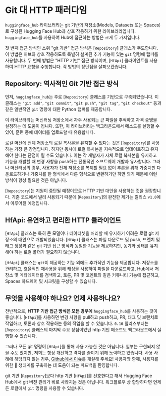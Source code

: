 <!--⚠️ Note that this file is in Markdown but contains specific syntax for our doc-builder (similar to MDX) that may not be
rendered properly in your Markdown viewer.
-->

# Git 대 HTTP 패러다임

`huggingface_hub` 라이브러리는 git 기반의 저장소(Models, Datasets 또는 Spaces)로 구성된 Hugging Face Hub과 상호 작용하기 위한 라이브러리입니다.
`huggingface_hub`를 사용하여 Hub에 접근하는 방법은 크게 두 가지입니다.

첫 번째 접근 방식인 소위 "git 기반" 접근 방식은 [`Repository`] 클래스가 주도합니다.
이 방법은 허브와 상호 작용하도록 특별히 설계된 추가 기능이 있는 `git` 명령에 랩퍼를 사용합니다.
두 번째 방법은 "HTTP 기반" 접근 방식이며, [`HfApi`] 클라이언트를 사용하여 HTTP 요청을 수행합니다.
각 방법의 장단점을 살펴보겠습니다.

## Repository: 역사적인 Git 기반 접근 방식

먼저, `huggingface_hub`는 주로 [`Repository`] 클래스를 기반으로 구축되었습니다.
이 클래스는 `"git add"`, `"git commit"`, `"git push"`, `"git tag"`, `"git checkout"` 등과 같은 일반적인 `git` 명령에 대한 Python 랩퍼를 제공합니다.

이 라이브러리는 머신러닝 저장소에서 자주 사용되는 큰 파일을 추적하고 자격 증명을 설정하는 데 도움이 됩니다.
또한, 이 라이브러리는 백그라운드에서 메소드를 실행할 수 있어, 훈련 중에 데이터를 업로드할 때 유용합니다.

로컬 머신에 전체 저장소의 로컬 복사본을 유지할 수 있다는 것은 [`Repository`]를 사용하는 가장 큰 장점입니다.
하지만 동시에 로컬 복사본을 지속적으로 업데이트하고 유지해야 한다는 단점이 될 수도 있습니다.
이는 각 개발자가 자체 로컬 복사본을 유지하고 기능을 개발할 때 변경 사항을 push하는 전통적인 소프트웨어 개발과 유사합니다.
그러나 머신러닝의 경우, 사용자가 전체 저장소를 복제할 필요 없이 추론을 위해 가중치만 다운로드하거나 가중치를 한 형식에서 다른 형식으로 변환하기만 하면 되기 때문에 이런 방식이 항상 필요한 것은 아닙니다.

<Tip warning={true}>

[`Repository`]는 지원이 중단될 예정이므로 HTTP 기반 대안을 사용하는 것을 권장합니다. 기존 코드에서 널리 사용되기 때문에 [`Repository`]의 완전한 제거는 릴리스 `v1.0`에서 이루어질 예정입니다.

</Tip>

## HfApi: 유연하고 편리한 HTTP 클라이언트

[`HfApi`] 클래스는 특히 큰 모델이나 데이터셋을 처리할 때 유지하기 어려운 로컬 git 저장소의 대안으로 개발되었습니다.
[`HfApi`] 클래스는 파일 다운로드 및 push, 브랜치 및 태그 생성과 같은 git 기반 접근 방식과 동일한 기능을 제공하지만, 동기화 상태를 유지해야 하는 로컬 폴더가 필요하지 않습니다.

[`HfApi`] 클래스는 `git`이 제공하는 기능 외에도 추가적인 기능을 제공합니다.
저장소를 관리하고, 효율적인 재사용을 위해 캐싱을 사용하여 파일을 다운로드하고, Hub에서 저장소 및 메타데이터를 검색하고, 토론, PR 및 코멘트와 같은 커뮤니티 기능에 접근하고, Spaces 하드웨어 및 시크릿을 구성할 수 있습니다.

## 무엇을 사용해야 하나요? 언제 사용하나요?

전반적으로, **HTTP 기반 접근 방식은 모든 경우에** `huggingface_hub`를 사용하는 것이 좋습니다.
[`HfApi`]를 사용하면 변경 사항을 pull하고 push하고, PR, 태그 및 브랜치로 작업하고, 토론과 상호 작용하는 등의 작업을 할 수 있습니다.
`0.16` 릴리스부터는 [`Repository`] 클래스의 마지막 주요 장점이었던 http 기반 메소드도 백그라운드에서 실행할 수 있습니다.

그러나 모든 git 명령이 [`HfApi`]를 통해 사용 가능한 것은 아닙니다. 일부는 구현되지 않을 수도 있지만, 저희는 항상 개선하고 격차를 줄이기 위해 노력하고 있습니다.
사용 사례에 해당되지 않는 경우, [Github에서 이슈](https://github.com/huggingface/huggingface_hub)를 개설해 주세요!
사용자와 함께, 사용자를 위한 🤗 생태계를 구축하는 데 도움이 되는 피드백을 환영합니다.

git 기반 [`Repository`]보다 http 기반 [`HfApi`]를 선호한다고 해서 Hugging Face Hub에서 git 버전 관리가 바로 사라지는 것은 아닙니다.
워크플로우 상 합당하다면 언제든 로컬에서 `git` 명령을 사용할 수 있습니다.
